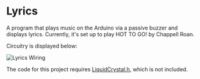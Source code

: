 # Lyrics

A program that plays music on the Arduino via a passive buzzer and displays lyrics. Currently, it's
set up to play HOT TO GO! by Chappell Roan.

Circuitry is displayed below:

![Lyrics Wiring](lyrics-wiring-irl.png "Lyrics Wiring")

The code for this project requires [LiquidCrystal.h](https://docs.arduino.cc/libraries/liquidcrystal/),
which is not included.

